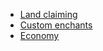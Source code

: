 * [Land claiming](/help/land-claiming)
* [Custom enchants](/help/custom-enchants)
* [Economy](/help/economy)